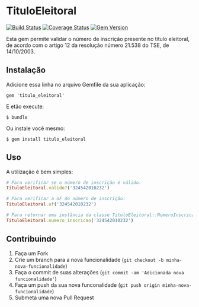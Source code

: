 # TituloEleitoral

[![Build Status](https://travis-ci.org/eduardodeoh/titulo_eleitoral.svg?branch=master)](https://travis-ci.org/eduardodeoh/titulo_eleitoral) [![Coverage Status](https://coveralls.io/repos/eduardodeoh/titulo_eleitoral/badge.png?branch=master)](https://coveralls.io/r/eduardodeoh/titulo_eleitoral?branch=master) [![Gem Version](https://badge.fury.io/rb/titulo_eleitoral.svg)](http://badge.fury.io/rb/titulo_eleitoral)

Esta gem permite validar o número de inscrição presente no título eleitoral, de acordo com o artigo 12 da resolução número 21.538 do TSE, de 14/10/2003.

## Instalação

Adicione essa linha no arquivo Gemfile da sua aplicação:

    gem 'titulo_eleitoral'

E etão execute:

    $ bundle

Ou instale você mesmo:

    $ gem install titulo_eleitoral

## Uso

A utilização é bem simples:

```ruby
# Para verificar se o número de inscrição é válido:
TituloEleitoral.valido?('324542010232')

# Para verificar a UF do número de inscrição:
TituloEleitoral.uf('324542010232')

# Para retornar uma instância da classe TituloEleitoral::NumeroInscricao:
TituloEleitoral.numero_inscricao('324542010232')
```

## Contribuindo

1. Faça um Fork
2. Crie um branch para a nova funcionalidade (`git checkout -b minha-nova-funcionalidade`)
3. Faça o commit de suas alterações  (`git commit -am 'Adicionada nova funcionalidade'`)
4. Faça um push da sua nova funconalidade (`git push origin minha-nova-funcionalidade`)
5. Submeta uma nova Pull Request